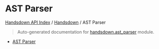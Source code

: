 # AST Parser

[Handsdown API Index](../../README.md#handsdown-api-index) /
[Handsdown](../index.md#handsdown) /
AST Parser

> Auto-generated documentation for [handsdown.ast_parser](https://github.com/vemel/handsdown/blob/main/handsdown/ast_parser/__init__.py) module.

- [AST Parser](#ast-parser)
